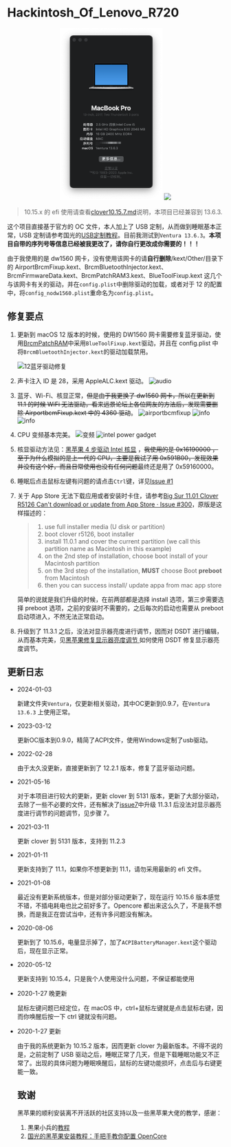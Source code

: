 # Hackintosh_Of_Lenovo_R720

<!-- ![info](img/info-1131.png)

![Ventura](img/Ventura.png) -->
<center>
  <img src="img/Ventura.png" height="400"/>
  <img src="img/info-1131.png" height="300"/>
</center>

> 10.15.x 的 efi 使用请查看[clover10.15.7.md](clover10.15.7.md)说明，本项目已经兼容到 13.6.3.

这个项目直接基于官方的 OC 文件，本人加上了 USB 定制，从而做到睡眠基本正常，USB 定制请参考国光的[USB定制教程](https://apple.sqlsec.com/6-%E5%AE%9E%E7%94%A8%E5%A7%BF%E5%8A%BF/6-1/)。目前我测试到`Ventura 13.6.3`。**本项目自带的序列号等信息已经被我更改了，请你自行更改成你需要的！！！**

由于我使用的是 dw1560 网卡，没有使用该网卡的请**自行删除**/kext/Other/目录下的 AirportBrcmFixup.kext、BrcmBluetoothInjector.kext、BrcmFirmwareData.kext、BrcmPatchRAM3.kext、BlueToolFixup.kext 这几个与该网卡有关的驱动，并在`config.plist`中删除驱动的加载，或者对于 12 的配置中，将`config_nodw1560.plist`重命名为`config.plist`。


## 修复要点

1. 更新到 macOS 12 版本的时候，使用的 DW1560 网卡需要修复蓝牙驱动，使用[BrcmPatchRAM](https://github.com/acidanthera/BrcmPatchRAM)中采用`BlueToolFixup.kext`驱动，并且在 config.plist 中将`BrcmBluetoothInjector.kext`的驱动加载禁用。

   ![12蓝牙驱动修复](img/Bluetooth-12.png)

2. 声卡注入 ID 是 28，采用 AppleALC.kext 驱动。
   ![audio](img/audio-11.1.png)

3. 蓝牙、Wi-Fi、核显正常，~~但是由于我更换了 dw1560 网卡，所以在更新到 11.1 的时候 WiFi 无法驱动，看来远景论坛上各位网友的方法后，发现需要删除 AirportbcmFixup.kext 中的 4360 驱动~~。
   ![airportbcmfixup](img/airportbcmfixupedit.png)
   ![info](img/gpu-11.png)
   ![info](img/Bluetooth-11.png)

4. CPU 变频基本完美。
   ![变频](img/cpu-12.png)
   ![intel power gadget](img/cpu-intel.png)

5. 核显驱动方法见：[黑苹果 4 步驱动 Intel 核显](https://blog.zuiyu1818.cn/posts/Hac_Intel_Graphics_simple.html) ，~~我使用的是 0x16190000 ，至于为什么模拟的是上一代的 CPU，主要是我试了用 0x591B00，发现效果并没有这个好，而且日常使用也没有任何问题~~最终还是用了 0x59160000。

6. 睡眠后点击鼠标左键有问题的请点击`Ctrl`键，详见[Issue #1](https://github.com/JackietYu/Hackintosh_Of_Lenovo_R720/issues/1)

7. 关于 App Store 无法下载应用或者安装时卡住，请参考[Big Sur 11.01 Clover R5126 Can't download or update from App Store · Issue #300](https://github.com/CloverHackyColor/CloverBootloader/issues/300)，原版是这样描述的：

   > 1. use full installer media (U disk or partition)
   > 2. boot clover r5126, boot installer
   > 3. install 11.0.1 and cover the current partition (we call this partition name as Macintosh in this example)
   > 4. on the 2nd step of installation, choose boot install of your Macintosh partition
   > 5. on the 3rd step of the installation, **MUST** choose Boot **preboot** from Macintosh
   > 6. then you can success install/ update appa from mac app store

   简单的说就是我们升级的时候，在前两部都是选择 install 选项，第三步需要选择 preboot 选项，之前的安装时不需要的，之后每次的启动也需要从 preboot 启动项进入，不然无法正常启动。

8. 升级到了 11.3.1 之后，没法对显示器亮度进行调节，因而对 DSDT 进行编辑，从而基本完美，见[黑苹果修复显示器亮度调节 ](https://www.jianshu.com/p/7119281b6afe)如何使用 DSDT 修复显示器亮度调节。

## 更新日志

- 2024-01-03

  新建文件夹`Ventura`，仅更新相关驱动，其中OC更新到0.9.7，在`Ventura 13.6.3` 上使用正常。

- 2023-03-12
  
  更新OC版本到0.9.0，精简了ACPI文件，使用Windows定制了usb驱动。

- 2022-02-28

  由于太久没更新，直接更新到了 12.2.1 版本，修复了蓝牙驱动问题。

- 2021-05-16

  对于本项目进行较大的更新，更新 clover 到 5131 版本，更新了大部分驱动，去除了一些不必要的文件，还有解决了[issue7](https://github.com/JackietYu/Hackintosh_Of_Lenovo_R720/issues/7)中升级 11.3.1 后没法对显示器亮度进行调节的问题调节，见步骤 7。

- 2021-03-11

  更新 clover 到 5131 版本，支持到 11.2.3

- 2021-01-11

  更新支持到了 11.1，如果你不想更新到 11.1，请勿采用最新的 efi 文件。

- 2021-01-08

  最近没有更新系统版本，但是对部分驱动更新了，现在运行 10.15.6 版本感觉不错，不插电耗电也比之前好多了。Opencore 都出来这么久了，不是我不想换，而是我正在尝试当中，还有许多问题没有解决。

- 2020-08-06

  更新到了 10.15.6，电量显示掉了，加了`ACPIBatteryManager.kext`这个驱动后，现在显示正常。

- 2020-05-12

  更新支持到 10.15.4，只是我个人使用没什么问题，不保证都能使用

- 2020-1-27 晚更新

  鼠标左键问题已经定位，在 macOS 中，ctrl+鼠标左键就是点击鼠标右键，因而你唤醒后按一下 ctrl 键就没有问题。

- 2020-1-27 更新

  由于我的系统更新为 10.15.2 版本，因而更新 clover 为最新版本。不得不说的是，之前定制了 USB 驱动之后，睡眠正常了几天，但是下载睡眠功能又不正常了。出现的具体问题为睡眠唤醒后，鼠标的左键功能损坏，点击后与右键更能一致。

  ## 致谢

  黑苹果的顺利安装离不开活跃的社区支持以及一些黑苹果大佬的教学，感谢：
  
  1. 黒果小兵的[教程](https://blog.daliansky.net/)
  2. [国光的黑苹果安装教程：手把手教你配置 OpenCore](https://apple.sqlsec.com/)
